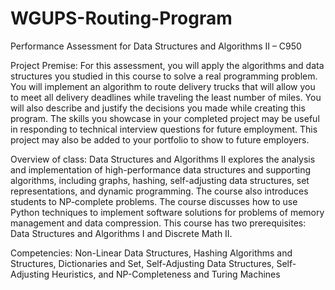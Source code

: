 # WGUPS-Routing-Program
Performance Assessment for Data Structures and Algorithms II – C950

Project Premise: For this assessment, you will apply the algorithms and data structures you studied in this course to solve a real programming problem. You will implement an algorithm to route delivery trucks that will allow you to meet all delivery deadlines while traveling the least number of miles. You will also describe and justify the decisions you made while creating this program. The skills you showcase in your completed project may be useful in responding to technical interview questions for future employment. This project may also be added to your portfolio to show to future employers.

Overview of class: Data Structures and Algorithms II explores the analysis and implementation of high-performance data structures and supporting algorithms, including graphs, hashing, self-adjusting data structures, set representations, and dynamic programming. The course also introduces students to NP-complete problems. The course discusses how to use Python techniques to implement software solutions for problems of memory management and data compression. This course has two prerequisites: Data Structures and Algorithms I and Discrete Math II.

Competencies: Non-Linear Data Structures, Hashing Algorithms and Structures, Dictionaries and Set, Self-Adjusting Data Structures, Self-Adjusting Heuristics, and 
NP-Completeness and Turing Machines
